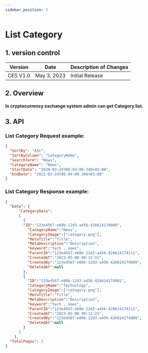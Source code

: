 ```yaml
---
sidebar_position: 3
---
```


# List Category

## 1. version control

| Version  | Date        | Description of Changes |
| -------- | ----------- | ---------------------- |
| CES V1.0 | May 3, 2023 | Initial Release        |

## 2. Overview

#### In cryptocurrency exchange system admin can get Category list.


## 3. API

### List Category Request example:

```json
{
  "SortBy": "ASC",
  "SortByColumn": "CategoryName",
  "SearchTerm": "News",
  "CategoryName": "News",
  "StartDate": "2020-03-24T06:03:00.348+03:00",
  "EndDate": "2021-03-24T06:04:00.348+03:00"
}
```

### List Category Response example:

```json
{
  "Data": {
      "CategoryData": 
      [
        {
        "ID":"123e4567-e89b-12d3-a456-426614174000",
          "CategoryName":"News",
          "CategoryImage":["category.png"],
          "MetaTitle":"Title",
          "MetaDescription":"Description",
          "keyword":"tech , news",
          "ParentID":"123e4567-e89b-12d3-a456-426614174111",
          "CreatedAT":"2023-05-08 09:12:15",
          "CreatedBy":"123e4567-e89b-12d3-a456-426614174000",
          "DeletedAt":null
        }, 
        {
          "ID":"123e4567-e89b-12d3-a456-426614174001",
          "CategoryName":"Technology",
          "CategoryImage":["category.png"],
          "MetaTitle":"Title",
          "MetaDescription":"Description",
          "keyword":"tech , news",
          "ParentID":"123e4567-e89b-12d3-a456-426614174111",
          "CreatedAT":"2023-05-08 09:12:15",
          "CreatedBy":"123e4567-e89b-12d3-a456-426614174000",
          "DeletedAt":null
        }
      ]
    },
  "TotalPages": 2
}
```
